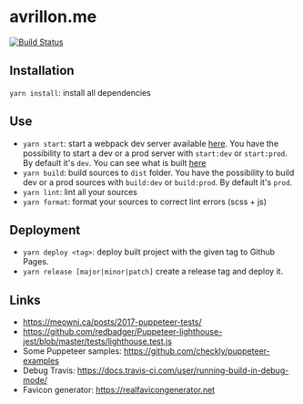 # avrillon.me

[![Build Status](https://travis-ci.com/kavrillon/avrillon.me.svg?branch=master)](https://travis-ci.com/kavrillon/avrillon.me)

## Installation

`yarn install`: install all dependencies

## Use

- `yarn start`: start a webpack dev server available [here](http://localhost:9000). You have the possibility to start a dev or a prod server with `start:dev` or `start:prod`. By default it's `dev`. You can see what is built [here](http://localhost:9000/webpack-dev-server)
- `yarn build`: build sources to `dist` folder. You have the possibility to build dev or a prod sources with `build:dev` or `build:prod`. By default it's `prod`.
- `yarn lint`: lint all your sources
- `yarn format`: format your sources to correct lint errors (scss + js)

## Deployment

- `yarn deploy <tag>`: deploy built project with the given tag to Github Pages.
- `yarn release [major|minor|patch]` create a release tag and deploy it.

## Links

- https://meowni.ca/posts/2017-puppeteer-tests/
- https://github.com/redbadger/Puppeteer-lighthouse-jest/blob/master/tests/lighthouse.test.js
- Some Puppeteer samples: https://github.com/checkly/puppeteer-examples
- Debug Travis: https://docs.travis-ci.com/user/running-build-in-debug-mode/
- Favicon generator: https://realfavicongenerator.net
